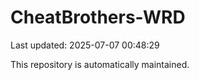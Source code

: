 # CheatBrothers-WRD

Last updated: 2025-07-07 00:48:29

This repository is automatically maintained.

